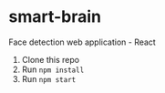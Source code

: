 # smart-brain
Face detection web application - React

1. Clone this repo
2. Run `npm install`
3. Run `npm start`
